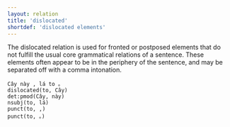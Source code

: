 ```yaml
---
layout: relation
title: 'dislocated'
shortdef: 'dislocated elements'
---
```


The dislocated relation is used for fronted or postposed elements that do not fulfill the usual core
grammatical relations of a sentence. These elements often appear to be in the periphery of the
sentence, and may be separated off with a comma intonation.

<pre><code class="language-sdparse">Cây này , lá to 。
dislocated(to, Cây)
det:pmod(Cây, này)
nsubj(to, lá)
punct(to, ,)
punct(to, 。)
</code></pre>
<!-- Interlanguage links updated Čt lis 12 09:43:25 CET 2020 -->
